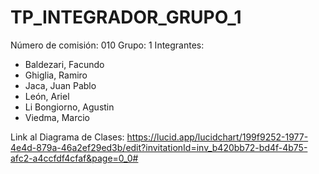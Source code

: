 # TP_INTEGRADOR_GRUPO_1
Número de comisión: 010
Grupo: 1
Integrantes:
- Baldezari, Facundo
- Ghiglia, Ramiro
- Jaca, Juan Pablo
- León, Ariel
- Li Bongiorno, Agustin
- Viedma, Marcio

Link al Diagrama de Clases: https://lucid.app/lucidchart/199f9252-1977-4e4d-879a-46a2ef29ed3b/edit?invitationId=inv_b420bb72-bd4f-4b75-afc2-a4ccfdf4cfaf&page=0_0#
